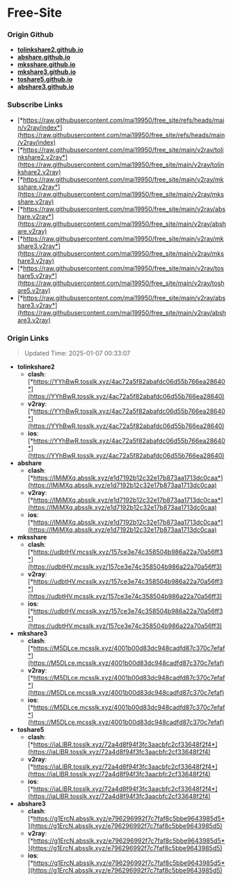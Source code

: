 # Free-Site

### Origin Github

- [**tolinkshare2.github.io**](https://github.com/tolinkshare2/tolinkshare2.github.io)
- [**abshare.github.io**](https://github.com/abshare/abshare.github.io)
- [**mksshare.github.io**](https://github.com/mksshare/mksshare.github.io)
- [**mkshare3.github.io**](https://github.com/mkshare3/mkshare3.github.io)
- [**toshare5.github.io**](https://github.com/toshare5/toshare5.github.io)
- [**abshare3.github.io**](https://github.com/abshare3/abshare3.github.io)

### Subscribe Links

- [*https://raw.githubusercontent.com/mai19950/free_site/refs/heads/main/v2ray/index*](https://raw.githubusercontent.com/mai19950/free_site/refs/heads/main/v2ray/index)
- [*https://raw.githubusercontent.com/mai19950/free_site/main/v2ray/tolinkshare2.v2ray*](https://raw.githubusercontent.com/mai19950/free_site/main/v2ray/tolinkshare2.v2ray)
- [*https://raw.githubusercontent.com/mai19950/free_site/main/v2ray/mksshare.v2ray*](https://raw.githubusercontent.com/mai19950/free_site/main/v2ray/mksshare.v2ray)
- [*https://raw.githubusercontent.com/mai19950/free_site/main/v2ray/abshare.v2ray*](https://raw.githubusercontent.com/mai19950/free_site/main/v2ray/abshare.v2ray)
- [*https://raw.githubusercontent.com/mai19950/free_site/main/v2ray/mkshare3.v2ray*](https://raw.githubusercontent.com/mai19950/free_site/main/v2ray/mkshare3.v2ray)
- [*https://raw.githubusercontent.com/mai19950/free_site/main/v2ray/toshare5.v2ray*](https://raw.githubusercontent.com/mai19950/free_site/main/v2ray/toshare5.v2ray)
- [*https://raw.githubusercontent.com/mai19950/free_site/main/v2ray/abshare3.v2ray*](https://raw.githubusercontent.com/mai19950/free_site/main/v2ray/abshare3.v2ray)

### Origin Links

> Updated Time: 2025-01-07 00:33:07

- **tolinkshare2**
  - **clash**: [*https://YYhBwR.tosslk.xyz/4ac72a5f82abafdc06d55b766ea28640*](https://YYhBwR.tosslk.xyz/4ac72a5f82abafdc06d55b766ea28640)
  - **v2ray**: [*https://YYhBwR.tosslk.xyz/4ac72a5f82abafdc06d55b766ea28640*](https://YYhBwR.tosslk.xyz/4ac72a5f82abafdc06d55b766ea28640)
  - **ios**: [*https://YYhBwR.tosslk.xyz/4ac72a5f82abafdc06d55b766ea28640*](https://YYhBwR.tosslk.xyz/4ac72a5f82abafdc06d55b766ea28640)
- **abshare**
  - **clash**: [*https://IMiMXq.absslk.xyz/e1d7192b12c32e17b873aa1713dc0caa*](https://IMiMXq.absslk.xyz/e1d7192b12c32e17b873aa1713dc0caa)
  - **v2ray**: [*https://IMiMXq.absslk.xyz/e1d7192b12c32e17b873aa1713dc0caa*](https://IMiMXq.absslk.xyz/e1d7192b12c32e17b873aa1713dc0caa)
  - **ios**: [*https://IMiMXq.absslk.xyz/e1d7192b12c32e17b873aa1713dc0caa*](https://IMiMXq.absslk.xyz/e1d7192b12c32e17b873aa1713dc0caa)
- **mksshare**
  - **clash**: [*https://udbtHV.mcsslk.xyz/157ce3e74c358504b986a22a70a56ff3*](https://udbtHV.mcsslk.xyz/157ce3e74c358504b986a22a70a56ff3)
  - **v2ray**: [*https://udbtHV.mcsslk.xyz/157ce3e74c358504b986a22a70a56ff3*](https://udbtHV.mcsslk.xyz/157ce3e74c358504b986a22a70a56ff3)
  - **ios**: [*https://udbtHV.mcsslk.xyz/157ce3e74c358504b986a22a70a56ff3*](https://udbtHV.mcsslk.xyz/157ce3e74c358504b986a22a70a56ff3)
- **mkshare3**
  - **clash**: [*https://M5DLce.mcsslk.xyz/4001b00d83dc948cadfd87c370c7efaf*](https://M5DLce.mcsslk.xyz/4001b00d83dc948cadfd87c370c7efaf)
  - **v2ray**: [*https://M5DLce.mcsslk.xyz/4001b00d83dc948cadfd87c370c7efaf*](https://M5DLce.mcsslk.xyz/4001b00d83dc948cadfd87c370c7efaf)
  - **ios**: [*https://M5DLce.mcsslk.xyz/4001b00d83dc948cadfd87c370c7efaf*](https://M5DLce.mcsslk.xyz/4001b00d83dc948cadfd87c370c7efaf)
- **toshare5**
  - **clash**: [*https://iaLlBR.tosslk.xyz/72a4d8f94f3fc3aacbfc2cf33648f2f4*](https://iaLlBR.tosslk.xyz/72a4d8f94f3fc3aacbfc2cf33648f2f4)
  - **v2ray**: [*https://iaLlBR.tosslk.xyz/72a4d8f94f3fc3aacbfc2cf33648f2f4*](https://iaLlBR.tosslk.xyz/72a4d8f94f3fc3aacbfc2cf33648f2f4)
  - **ios**: [*https://iaLlBR.tosslk.xyz/72a4d8f94f3fc3aacbfc2cf33648f2f4*](https://iaLlBR.tosslk.xyz/72a4d8f94f3fc3aacbfc2cf33648f2f4)
- **abshare3**
  - **clash**: [*https://g1ErcN.absslk.xyz/e796296992f7c7faf8c5bbe9643985d5*](https://g1ErcN.absslk.xyz/e796296992f7c7faf8c5bbe9643985d5)
  - **v2ray**: [*https://g1ErcN.absslk.xyz/e796296992f7c7faf8c5bbe9643985d5*](https://g1ErcN.absslk.xyz/e796296992f7c7faf8c5bbe9643985d5)
  - **ios**: [*https://g1ErcN.absslk.xyz/e796296992f7c7faf8c5bbe9643985d5*](https://g1ErcN.absslk.xyz/e796296992f7c7faf8c5bbe9643985d5)
